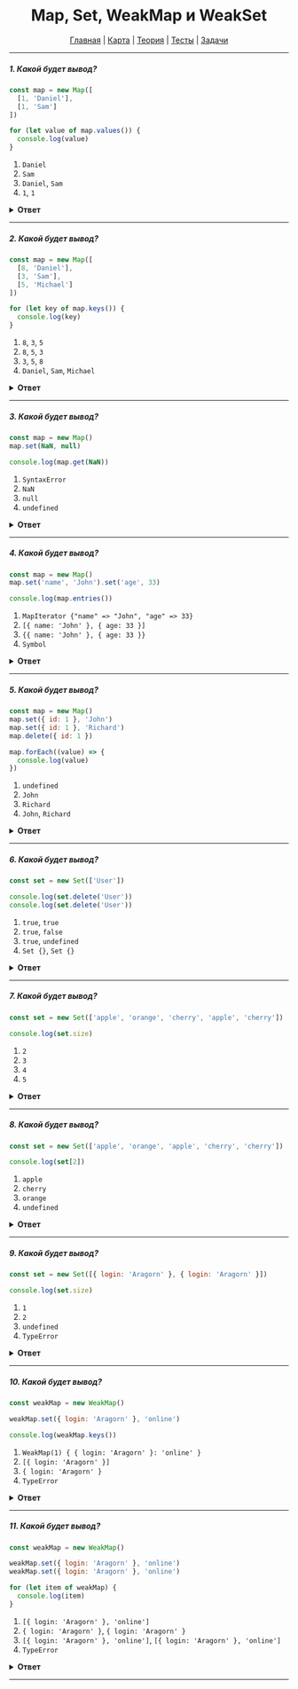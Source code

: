 <div align="center">

# Map, Set, WeakMap и WeakSet

[Главная](https://github.com/dollaween/junior-roadmap/)
|
[Карта](/roadmap/README.md)
|
[Теория](/theory/README.md)
|
[Тесты](/tests/README.md)
|
[Задачи](/tasks/README.md)

</div>

---

##### 1. Какой будет вывод?

```js
const map = new Map([
  [1, 'Daniel'],
  [1, 'Sam']
])

for (let value of map.values()) {
  console.log(value)
}
```

1. `Daniel`
2. `Sam`
3. `Daniel`, `Sam`
4. `1`, `1`

<details><summary><b>Ответ</b></summary>
<p>

**Ответ: 2**

В случае, если ключ не уникален – последнее значение перезапишет предыдущее.

</p>
</details>

---

##### 2. Какой будет вывод?

```js
const map = new Map([
  [8, 'Daniel'],
  [3, 'Sam'],
  [5, 'Michael']
])

for (let key of map.keys()) {
  console.log(key)
}
```

1. `8`, `3`, `5`
2. `8`, `5`, `3`
3. `3`, `5`, `8`
4. `Daniel`, `Sam`, `Michael`

<details><summary><b>Ответ</b></summary>
<p>

**Ответ: 1**

В отличие от объектов, Map сохраняет порядок добавления элементов.

</p>
</details>

---

##### 3. Какой будет вывод?

```js
const map = new Map()
map.set(NaN, null)

console.log(map.get(NaN))
```

1. `SyntaxError`
2. `NaN`
3. `null`
4. `undefined`

<details><summary><b>Ответ</b></summary>
<p>

**Ответ: 3**

В качестве ключей, Map может хранить любой тип данных, включая NaN.

</p>
</details>

---

##### 4. Какой будет вывод?

```js
const map = new Map()
map.set('name', 'John').set('age', 33)

console.log(map.entries())
```

1. `MapIterator {"name" => "John", "age" => 33}`
2. `[{ name: 'John' }, { age: 33 }]`
3. `{{ name: 'John' }, { age: 33 }}`
4. `Symbol`

<details><summary><b>Ответ</b></summary>
<p>

**Ответ: 1**

`map.entries()` — возвращает итерируемый объект.

</p>
</details>

---

##### 5. Какой будет вывод?

```js
const map = new Map()
map.set({ id: 1 }, 'John')
map.set({ id: 1 }, 'Richard')
map.delete({ id: 1 })

map.forEach((value) => {
  console.log(value)
})
```

1. `undefined`
2. `John`
3. `Richard`
4. `John`, `Richard`

<details><summary><b>Ответ</b></summary>
<p>

**Ответ: 4**

Объекты хранятся по ссылке. Хотя `{ id: 1 }` во всех вариантах и одинаковый, но ссылки — разные. Все три записи `{ id: 1 }` указывают на разные объекты.

</p>
</details>

---

##### 6. Какой будет вывод?

```js
const set = new Set(['User'])

console.log(set.delete('User'))
console.log(set.delete('User'))
```

1. `true`, `true`
2. `true`, `false`
3. `true`, `undefined`
4. `Set {}`, `Set {}`

<details><summary><b>Ответ</b></summary>
<p>

**Ответ: 2**

Если удаляемый объект содержится в коллекции — после удаления будет возвращено `true`, иначе — `false`.

</p>
</details>

---

##### 7. Какой будет вывод?

```js
const set = new Set(['apple', 'orange', 'cherry', 'apple', 'cherry'])

console.log(set.size)
```

1. `2`
2. `3`
3. `4`
4. `5`

<details><summary><b>Ответ</b></summary>
<p>

**Ответ: 2**

Коллекция `Set` хранит только уникальные значения, все дубликаты будут удалены.

</p>
</details>

---

##### 8. Какой будет вывод?

```js
const set = new Set(['apple', 'orange', 'apple', 'cherry', 'cherry'])

console.log(set[2])
```

1. `apple`
2. `cherry`
3. `orange`
4. `undefined`

<details><summary><b>Ответ</b></summary>
<p>

**Ответ: 4**

`set[2]` — таким образом обратиться к значению в коллекции `Set` нельзя.

</p>
</details>

---

##### 9. Какой будет вывод?

```js
const set = new Set([{ login: 'Aragorn' }, { login: 'Aragorn' }])

console.log(set.size)
```

1. `1`
2. `2`
3. `undefined`
4. `TypeError`

<details><summary><b>Ответ</b></summary>
<p>

**Ответ: 2**

Объекты храняться по ссылке. Оба объекта `{ login: 'Aragorn' }` имеют разные ссылки, поэтому они оба будут храниться в коллекции `Set`.

</p>
</details>

---

##### 10. Какой будет вывод?

```js
const weakMap = new WeakMap()

weakMap.set({ login: 'Aragorn' }, 'online')

console.log(weakMap.keys())
```

1. `WeakMap(1) { { login: 'Aragorn' }: 'online' }`
2. `[{ login: 'Aragorn' }]`
3. `{ login: 'Aragorn' }`
4. `TypeError`

<details><summary><b>Ответ</b></summary>
<p>

**Ответ: 4**

`TypeError: weakMap.keys is not a function`

Ключи коллекции `WeakMap` не перечисляемы. Это значит, что у `WeakMap` нет методов, которые возвращали бы список ключей.

</p>
</details>

---

##### 11. Какой будет вывод?

```js
const weakMap = new WeakMap()

weakMap.set({ login: 'Aragorn' }, 'online')
weakMap.set({ login: 'Aragorn' }, 'online')

for (let item of weakMap) {
  console.log(item)
}
```

1. `[{ login: 'Aragorn' }, 'online']`
2. `{ login: 'Aragorn' }`, `{ login: 'Aragorn' }`
3. `[{ login: 'Aragorn' }, 'online']`, `[{ login: 'Aragorn' }, 'online']`
4. `TypeError`

<details><summary><b>Ответ</b></summary>
<p>

**Ответ: 4**

`TypeError: weakMap is not iterable`

Объект `WeakMap` не является итерируемым и не поддерживает методы для работы со всей коллекцией сразу. Цикл `for ... of` выбросит ошибку.

</p>
</details>

---



